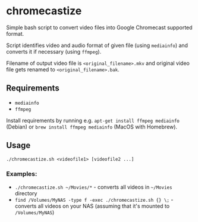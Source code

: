chromecastize
=============
Simple bash script to convert video files into Google Chromecast supported format.

Script identifies video and audio format of given file (using `mediainfo`) and converts it if necessary (using `ffmpeg`).

Filename of output video file is `<original_filename>.mkv` and original video file gets renamed to `<original_filename>.bak`.

Requirements
------------
- `mediainfo`
- `ffmpeg`

Install requirements by running e.g. `apt-get install ffmpeg mediainfo` (Debian) or `brew install ffmpeg mediainfo` (MacOS with Homebrew).

Usage
-----
```
./chromecastize.sh <videofile1> [videofile2 ...]
```

### Examples:
- `./chromecastize.sh ~/Movies/*` - converts all videos in `~/Movies` directory
- `find /Volumes/MyNAS -type f -exec ./chromecastize.sh {} \;` - converts all videos on your NAS (assuming that it's mounted to `/Volumes/MyNAS`)
